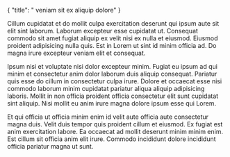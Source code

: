 {
  "title": " veniam sit ex aliquip dolore"
}

Cillum cupidatat et do mollit culpa exercitation deserunt qui ipsum aute sit elit sint laborum. Laborum excepteur esse cupidatat ut. Consequat commodo sit amet fugiat aliquip ex velit nisi ex nulla et eiusmod. Eiusmod proident adipisicing nulla quis. Est in Lorem ut sint id minim officia ad. Do magna irure excepteur veniam elit et consequat.

Ipsum nisi et voluptate nisi dolor excepteur minim. Fugiat eu ipsum ad qui minim et consectetur anim dolor laborum duis aliquip consequat. Pariatur quis esse do cillum in consectetur culpa irure. Dolore et occaecat esse nisi commodo laborum minim cupidatat pariatur aliqua aliquip adipisicing laboris. Mollit in non officia proident officia consectetur elit sunt cupidatat sint aliquip. Nisi mollit eu anim irure magna dolore ipsum esse qui Lorem.

Et qui officia ut officia minim enim id velit aute officia aute consectetur magna duis. Velit duis tempor quis proident cillum et eiusmod. Ex fugiat est anim exercitation labore. Ea occaecat ad mollit deserunt minim minim enim. Est cillum sit officia anim elit irure. Commodo incididunt dolore incididunt officia pariatur magna ut sunt.